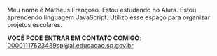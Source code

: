 Meu nome é Matheus Françoso.
Estou estudando no Alura.
Estou aprendendo linguagem JavaScript.
Utilizo esse espaço para organizar projetos escolares. 

**VOCÊ PODE ENTRAR EM CONTATO COMIGO**:
00001117623439sp@al.educacao.sp.gov.br
